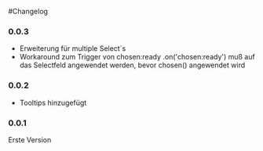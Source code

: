 #Changelog

### 0.0.3
- Erweiterung für multiple Select´s
- Workaround zum Trigger von chosen:ready .on('chosen:ready') muß auf das Selectfeld angewendet werden, bevor chosen() angewendet wird

### 0.0.2
- Tooltips hinzugefügt

### 0.0.1
Erste Version
